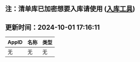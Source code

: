 ## 注：清单库已加密想要入库请使用 ([入库工具](https://github.com/BlankTMing/ManifestAutoUpdate/releases))

## 更新时间：2024-10-01 17:16:11
| AppID | 名称 | 类型  |
| :-------------------- | :----------------------------- | :----------- |
| 无 | 无 | 无 |
